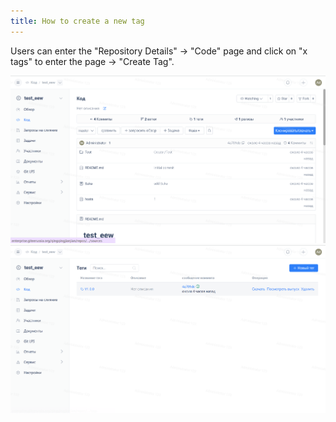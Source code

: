 ```yaml
---
title: How to create a new tag
---
```


Users can enter the "Repository Details" -> "Code" page and click on "x tags" to enter the page -> "Create Tag".

![Image Description](../../../../../assets/image162.png)
![Image Description](../../../../../assets/image163.png)